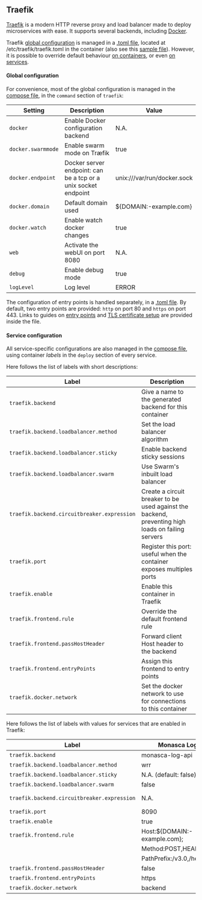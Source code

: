 ## Traefik
[Traefik](https://docs.traefik.io/) is a modern HTTP reverse proxy and load balancer made to deploy microservices with ease. It supports several backends, including [Docker](https://docs.docker.com/).

Traefik [global configuration](http://docs.traefik.io/configuration/backends/docker/) is managed in a [.toml file](https://github.com/martel-innovate/deep-log-inspection/blob/master/log-server/traefik/traefik.toml), located at /etc/traefik/traefik.toml in the container (also see this [sample file](https://github.com/containous/traefik/blob/master/traefik.sample.toml)). However, it is possible to override default behaviour [on containers](http://docs.traefik.io/configuration/backends/docker/#on-containers), or even [on services](http://docs.traefik.io/configuration/backends/docker/#on-service).

#### Global configuration
For convenience, most of the global configuration is managed in the [compose file](https://github.com/martel-innovate/deep-log-inspection/blob/master/log-server/docker-compose.yml), in the `command` section of `traefik`:

| Setting | Description | Value |
| --- | --- | --- |
| `docker` | Enable Docker configuration backend | N.A. |
| `docker.swarmmode` | Enable swarm mode on Træfik | true |
| `docker.endpoint` | Docker server endpoint: can be a tcp or a unix socket endpoint | unix:///var/run/docker.sock |
| `docker.domain` | Default domain used | ${DOMAIN:-example.com} |
| `docker.watch` | Enable watch docker changes | true |
| `web` | Activate the webUI on port 8080 | N.A. |
| `debug` | Enable debug mode | true |
| `logLevel` | Log level | ERROR |

The configuration of entry points is handled separately, in a [.toml file](https://github.com/martel-innovate/deep-log-inspection/blob/master/log-server/traefik/traefik.toml). By default, two entry points are provided: `http` on port 80 and `https` on port 443. Links to guides on [entry points](https://docs.traefik.io/configuration/entrypoints/) and [TLS certificate setup](https://docs.traefik.io/configuration/acme/) are provided inside the file.

#### Service configuration
All service-specific configurations are also managed in the [compose file](https://github.com/martel-innovate/deep-log-inspection/blob/master/log-server/docker-compose.yml), using container *labels* in the `deploy` section of every service.

Here follows the list of labels with short descriptions:

| Label | Description |
| --- | --- |
| `traefik.backend` | Give a name to the generated backend for this container |
| `traefik.backend.loadbalancer.method` | Set the load balancer algorithm |
| `traefik.backend.loadbalancer.sticky` | Enable backend sticky sessions |
| `traefik.backend.loadbalancer.swarm` | Use Swarm's inbuilt load balancer |
| `traefik.backend.circuitbreaker.expression` | Create a circuit breaker to be used against the backend, preventing high loads on failing servers |
| `traefik.port` | Register this port: useful when the container exposes multiples ports |
| `traefik.enable` | Enable this container in Traefik |
| `traefik.frontend.rule` | Override the default frontend rule |
| `traefik.frontend.passHostHeader` | Forward client Host header to the backend |
| `traefik.frontend.entryPoints` | Assign this frontend to entry points |
| `traefik.docker.network` | Set the docker network to use for connections to this container |

Here follows the list of labels with values for services that are enabled in Traefik:

| Label | Monasca Log API | Elasticsearch | Kibana |
| --- | --- | --- | --- |
| `traefik.backend` | monasca-log-api | elasticsearch | kibana |
| `traefik.backend.loadbalancer.method` | wrr | wrr | wrr |
| `traefik.backend.loadbalancer.sticky` | N.A. (default: false) | false | true |
| `traefik.backend.loadbalancer.swarm` | false | false | false |
| `traefik.backend.circuitbreaker.expression` | N.A. | NetworkErrorRatio() > 0.5 | NetworkErrorRatio() > 0.5 |
| `traefik.port` | 8090 | 9200 | 5601 |
| `traefik.enable` | true | true | true |
| `traefik.frontend.rule` | Host:${DOMAIN:-example.com}; | Host:elastic.${DOMAIN:-example.com} | Host:kibana.${DOMAIN:-example.com} |
|| Method:POST,HEAD,GET; |||
|| PathPrefix:/v3.0,/healthcheck |||
| `traefik.frontend.passHostHeader` | false | false | false |
| `traefik.frontend.entryPoints` | https | https | https |
| `traefik.docker.network` | backend | backend | backend |
